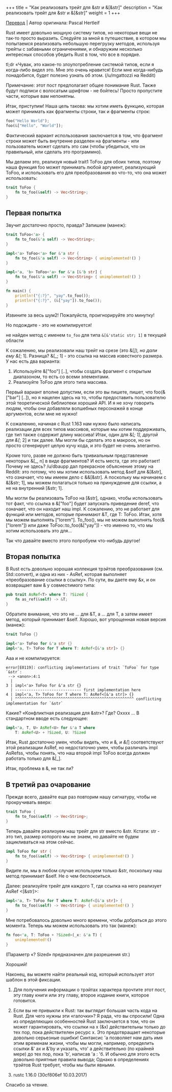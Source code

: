 +++
title = "Как реализовать трейт для &str и &[&str]"
description = "Как реализовать трейт для &str и &[&str]"
weight = 1
+++

[Перевод](https://deterministic.space/impl-a-trait-for-str-slices-and-slices-of-strs.html) | Автор оригинала: Pascal Hertleif

Rust имеет довольно мощную систему типов, но некоторые вещи не так-то просто выразить. Следуйте за мной в путешествие, в котором мы попытаемся реализовать небольшую перегрузку методов, используя трейты с забавными ограничениями, и обнаружим несколько интересных способов убедить Rust в том, что все в порядке.

tl;dr «Чувак, это какое-то злоупотребление системой типов, если я когда-либо видел это. Мне это очень нравится! Если мне когда-нибудь понадобится, будет полезно узнать об этом. (/u/mgattozzi на Reddit)

Примечание: этот пост предполагает общее понимание Rust. Также будут подписи с волосатым шрифтом - не бойтесь! Просто пропустите части, которые вам непонятны.

Итак, приступим! Наша цель такова: мы хотим иметь функцию, которая может принимать как фрагменты строки, так и фрагменты строк: 

```rust
foo("Hello World");
foo(&["Hello", "World"]);
```

Фактический вариант использования заключается в том, что фрагмент строки может быть внутренне разделен на фрагменты - или пользователь может сделать это сам (чтобы убедиться, что он правильный, или сделать это программно).

Мы делаем это, реализуя новый trait1 ToFoo для обоих типов, поэтому наша функция foo может принимать любой аргумент, реализующий ToFoo, и использовать его для преобразования во что-то, что она может использовать: 

```rust
trait ToFoo {
    fn to_foo(&self) -> Vec<String>;
}
```

## Первая попытка

Звучит достаточно просто, правда? Запишем (манеж): 

```rust
trait ToFoo<'a> {
    fn to_foo(&'a self) -> Vec<String>;
}

impl<'a> ToFoo<'a> for &'a str {
    fn to_foo(&'a self) -> Vec<String> { unimplemented!() }
}

impl<'a, 'b> ToFoo<'a> for &'a [&'b str] {
    fn to_foo(&'a self) -> Vec<String> { unimplemented!() }
}

fn main() {
    println!("{:?}", "yay".to_foo());
    println!("{:?}", (&["yay"]).to_foo());
}
```

Извините за весь шум2! Пожалуйста, проигнорируйте это минутку!

Но подождите - это не компилируется!

не найден метод с именем `to_foo` для типа `&[&'static str; 1]` в текущей области

К сожалению, мы реализовали наш трейт на срезе (это &[_]), но дали ему &[_; 1]. Разница? &[_; 1] - это ссылка на массив известного размера. У нас есть два варианта:

1. Используйте &["foo"] [..], чтобы создать фрагмент с открытым диапазоном, то есть со всеми элементами.
2. Реализуйте ToFoo для этого типа массива.

Первый вариант вполне допустим, если это вы пишете, пишет, что foo(&["bar"] [..]), но я нацелен здесь на то, чтобы предоставить пользователю этой теоретической библиотеки хороший API. И я не хочу говорить людям, чтобы они добавляли волшебных персонажей в конце аргументов, если мне не нужно!

К сожалению, начиная с Rust 1.163 нам нужно было написать реализации для всех типов массивов, которые мы хотим поддерживать, где тип также содержит длину массива! Итак, один для &[_; 1], другой для &[_; 2] и так далее. Мы могли бы сделать это в макросе, но он просто сгенерирует целую кучу кода, и это будет не очень элегантно.

Кроме того, разве не должно быть тривиальным представление некоторых &[_, n] в виде фрагментов? И есть места, где это работает! Почему не здесь? /u/dbaupp дал прекрасное объяснение этому на Reddit: это потому, что мы хотим использовать метод &self для &[&str], что означает, что мы имеем дело с &&[&str]. А поскольку мы начинаем с &[&str; 1], мы можем полагаться только на принуждение для ссылки, а не на внутренний [&str; 1].

Мы могли бы реализовать ToFoo на [&str], однако, чтобы использовать тот факт, что ссылка в &["foo"] будет запускать приведение deref, что означает, что он находит наш impl. К сожалению, это не работает для функций или методов, которые принимают &T, где T: ToFoo. Итак, хотя мы можем выполнять ["lorem"]. To_foo(), мы не можем выполнять foo(&["lorem"]) или даже ToFoo::to_foo(&["yay"]) - что именно то, что мы хотим использовать это для…

Так что давайте вместо этого попробуем что-нибудь другое!

## Вторая попытка

В Rust есть довольно хорошая коллекция трэйтов преобразования (см. Std::convert), и одна из них - AsRef, которая выполняет «преобразование ссылки в ссылку». По сути, вы даете ему &x, и он возвращает вам & y совместимого типа: 

```rust
pub trait AsRef<T> where T: ?Sized {
    fn as_ref(&self) -> &T;
}
```

Обратите внимание, что это не ... для &T, а ... для T, а затем имеет метод, который принимает &self. Хорошо, вот упрощенная новая версия (манеж): 

```rust
trait ToFoo {}

impl<'a> ToFoo for &'a str {}
impl<'a, T> ToFoo for T where T: AsRef<[&'a str]> {}
```

Ааа и не компилируется: 

```
error[E0119]: conflicting implementations of trait `ToFoo` for type `&str`:
 --> <anon>:4:1
  |
3 | impl<'a> ToFoo for &'a str {}
  | ----------------------------- first implementation here
4 | impl<'a, T> ToFoo for T where T: AsRef<[&'a str]> {}
  | ^^^^^^^^^^^^^^^^^^^^^^^^^^^^^^^^^^^^^^^^^^^^^^^^^^^^ conflicting implementation for `&str`
```

Какие? «Конфликтная реализация для &str»? Где? Охххх ... В стандартном вводе есть следующее: 

```rust
impl<'a, T, U> AsRef<U> for &'a T where
    T: AsRef<U> + ?Sized, U: ?Sized
```

Итак, Rust достаточно умен, чтобы видеть, что и &_, и &[_] соответствуют этой реализации AsRef, но недостаточно умен, чтобы различать impl AsRefss, чтобы понять, что наш второй impl ToFoo всегда должен работать только для &[_].

Итак, проблема в &, не так ли?

## В третий раз очарование

Прежде всего, давайте еще раз повторим нашу сигнатуру, чтобы не прокручивать вверх: 

```rust
trait ToFoo {
    fn to_foo(&self) -> Vec<String>;
}
```

Теперь давайте реализуем наш трейт для str вместо &str. Кстати: str - это тип, размер которого мы не знаем, но давайте не будем зацикливаться на этом сейчас. 

```rust
impl ToFoo for str {
    fn to_foo(&self) -> Vec<String> { unimplemented!() }
}
```

Видите ли, мы в любом случае используем только &str, поскольку наш метод принимает &self. Не о чем беспокоиться.

Далее: реализуйте трейт для каждого T, где ссылка на него реализует AsRef <[&str]>: 

```rust
impl<'a, T> ToFoo for T where T: AsRef<[&'a str]> {
    fn to_foo(&self) -> Vec<String> { unimplemented!() }
}
```

Мне потребовалось довольно много времени, чтобы добраться до этого момента. Теперь мы можем использовать это так (манеж): 

```rust
fn foo<'a, T: ToFoo + ?Sized>(_x: &'a T) {
    unimplemented!()
}
```

(Параметр «? Sized» предназначен для разрешения str.)

Хороший!

Наконец, вы можете найти реальный код, который использует этот шаблон в этой фиксации.

1. Для получения информации о трэйтах характера прочтите этот пост, эту главу книги или эту главу, второе издание книги, которое готовится.

2. Если вы не привыкли к Rust: так выглядит большая часть кода на Rust. Для чего нужны эти «галочки»? Я рада, что вы спросили! Одна из определяющих особенностей Rust заключается в том, что он может гарантировать, что ссылки на x (&x) действительны только до тех пор, пока действителен ресурс x. Это предотвращает некоторые довольно серьезные ошибки! Синтаксис 'a позволяет нам дать имя этим временам жизни, чтобы мы могли, например, определить ссылки &' ax и &'by и указать, что' a действительно (по крайней мере) до тех пор, пока 'b', написав 'a : 'б. И обычно для этого есть довольно приятные правила вывода; Однако в определениях трэйтов Rust требует, чтобы мы были явными.

3. rustc 1.16.0 (30cf806ef 10.03.2017)

Спасибо за чтение.
